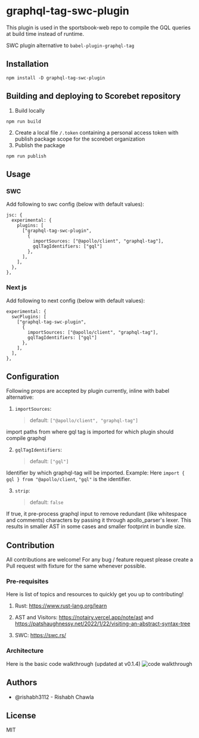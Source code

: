 # graphql-tag-swc-plugin

This plugin is used in the sportsbook-web repo to compile the GQL queries at build time instead of runtime.

SWC plugin alternative to `babel-plugin-graphql-tag`

## Installation

```
npm install -D graphql-tag-swc-plugin
```

## Building and deploying to Scorebet repository

1. Build locally
```
npm run build
```
2. Create a local file `/.token` containing a personal access token with publish package scope for the scorebet organization
3. Publish the package
```
npm run publish
```

## Usage

### SWC

Add following to swc config (below with default values):

```
jsc: {
  experimental: {
    plugins: [
      ["graphql-tag-swc-plugin",
        {
          importSources: ["@apollo/client", "graphql-tag"],
          gqlTagIdentifiers: ["gql"]
        },
      ],
    ],
  },
},
```

### Next js

Add following to next config (below with default values):

```
experimental: {
  swcPlugins: [
    ["graphql-tag-swc-plugin",
      {
        importSources: ["@apollo/client", "graphql-tag"],
        gqlTagIdentifiers: ["gql"]
      },
    ],
  ],
},
```

## Configuration

Following props are accepted by plugin currently, inline with babel alternative:

1.  `importSources`:
    > default: `["@apollo/client", "graphql-tag"]`

import paths from where gql tag is imported for which plugin should compile graphql

2. `gqlTagIdentifiers`:
   > default: `["gql"]`

Identifier by which graphql-tag will be imported.
Example: Here `import { gql } from "@apollo/client`, `"gql"` is the identifier.

3. `strip`:
   > default: `false`

If true, it pre-process graphql input to remove redundant (like whitespace and comments) characters by passing it through apollo_parser's lexer. This results in smaller AST in some cases and smaller footprint in bundle size.

## Contribution

All contributions are welcome!
For any bug / feature request please create a Pull request with fixture for the same whenever possible.

### Pre-requisites

Here is list of topics and resources to quickly get you up to contributing!

1. Rust: https://www.rust-lang.org/learn

2. AST and Visitors: https://notairy.vercel.app/note/ast and https://patshaughnessy.net/2022/1/22/visiting-an-abstract-syntax-tree

3. SWC: https://swc.rs/

### Architecture

Here is the basic code walkthrough (updated at v0.1.4)
![code walkthrough](https://github.com/rishabh3112/graphql-tag-swc-plugin/raw/master/assets/code_walkthrough.png)

## Authors

- @rishabh3112 - Rishabh Chawla

## License

MIT
